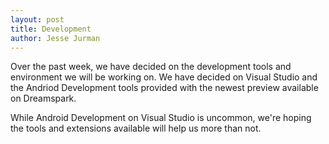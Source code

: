 ```yaml
---
layout: post
title: Development
author: Jesse Jurman
---
```


Over the past week, we have decided on the development tools and environment we will be working on. 
We have decided on Visual Studio and the Andriod Development tools provided with the newest preview available on Dreamspark.

While Android Development on Visual Studio is uncommon, we're hoping the tools and extensions available will help us more than not.
